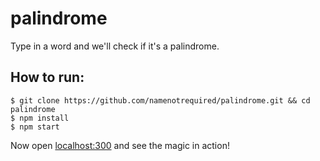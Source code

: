 # palindrome

Type in a word and we'll check if it's a palindrome.

## How to run:

```
$ git clone https://github.com/namenotrequired/palindrome.git && cd palindrome
$ npm install
$ npm start
```

Now open [localhost:300](http://localhost:300) and see the magic in action!